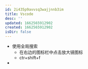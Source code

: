 ```yaml
---
id: 2i435p9avvsq3wajjnnb3im
title: Vscode
desc: ''
updated: 1662565912902
created: 1662565912902
isDir: false
---
```

- 使用全局搜索
	- 在右边的图标栏中点击放大镜图标
	- ctr+shift+f
-